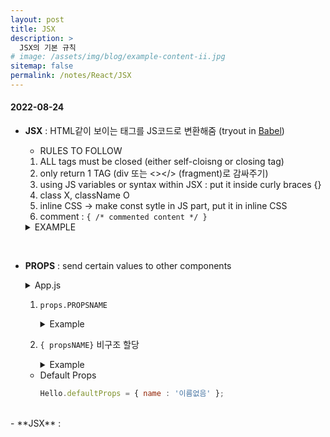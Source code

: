 ```yaml
---
layout: post
title: JSX
description: >
  JSX의 기본 규칙
# image: /assets/img/blog/example-content-ii.jpg
sitemap: false
permalink: /notes/React/JSX
---
```

#### 2022-08-24

- **JSX** : HTML같이 보이는 태그를 JS코드로 변환해줌 (tryout in [Babel](https://babeljs.io/repl#?browsers=defaults%2C%20not%20ie%2011%2C%20not%20ie_mob%2011&build=&builtIns=false&corejs=3.21&spec=false&loose=false&code_lz=Q&debug=false&forceAllTransforms=false&shippedProposals=false&circleciRepo=&evaluate=false&fileSize=false&timeTravel=false&sourceType=module&lineWrap=true&presets=env%2Creact%2Cstage-2&prettier=false&targets=&version=7.18.13&externalPlugins=&assumptions=%7B%7D))
  - RULES TO FOLLOW
  1. ALL tags must be closed (either self-cloisng or closing tag)
  2. only return 1 TAG (div 또는 <></> (fragment)로 감싸주기)
  3. using JS variables or syntax within JSX : put it inside curly braces {}
  4. class X, className O
  5. inline CSS -> make const sytle in JS part, put it in inline CSS
  6. comment : ```{ /* commented content */ }```
  <details>
  <summary>EXAMPLE</summary>
  <div markdown="1">
    ~~~js
    // file: "App.js"
    import React from 'react';

    function App(){
      const name = 'hypnotes'
      const style = {
        background: 'purple',
      }
      return ( {/* JSX STARTS */}
        <div style = {style}>
          <div className = 'my-style'>
            {name}
          </div>
        </div>
      )
    }
    ~~~
  </div></details>

<br>

- **PROPS** : send certain values to other components
  <details>
  <summary>App.js</summary>
  <div markdown="1">

    ~~~js
      // file: "App.js"
      import Hello from './Hello';
      function App(){
        return (
          <Hello name = "hypnotes" color="purple">
        )
      }
    ~~~
  </div></details>

  1. ```props.PROPSNAME```
      <details>
      <summary>Example</summary>
      <div markdown="1">
      
        ~~~js
        // file: "Hello.js"
        import Hello from './Hello';
        
        function Hello(props){  //use props.PROPSNAME
          return (
            return <div style = { props.color }>HELLO, { props.name }</div>
          )
        }
        export default Hello;
        ~~~
      </div></details>
  2. ```{ propsNAME}``` 비구조 할당
      <details>
        <summary>Example</summary>
        <div markdown="1">
        
        ~~~js
          // file: "Hello.js"
          import Hello from './Hello';
          
          function Hello( {name, color} ){  //use props.PROPSNAME
            return (
              return <div style = { color }>HELLO, { name }</div>
            )
          }
          export default Hello;
        ~~~
      </div></details>


  - Default Props
    ~~~js
    Hello.defaultProps = { name : '이름없음' };
    ~~~
  
<br>
- **JSX** :
